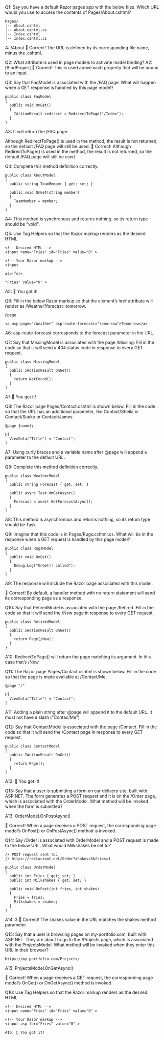 ﻿Q1: Say you have a default Razor pages app with the below files. Which URL would you use to access the contents of Pages/About.cshtml?

```
Pages/
|-- About.cshtml
|-- About.cshtml.cs
|-- Index.cshtml
|-- Index.cshtml.cs
```
A: /About
👏 Correct! The URL is defined by its corresponding file name, minus the .cshtml.

Q2: What attribute is used in page models to activate model binding?
A2: [BindProper]
👏 Correct! This is used above each property that will be bound to an input.

Q3: Say that FaqModel is associated with the /FAQ page. What will happen when a GET response is handled by this page model?
```
public class FaqModel
{
  public void OnGet()
  {
    IActionResult redirect = RedirectToPage("/Index");
  } 
}
```
A3: It will return the /FAQ page.

Although RedirectToPage() is used in the method, the result is not returned, so the default /FAQ page will still be used.
👏 Correct! Although RedirectToPage() is used in the method, the result is not returned, so the default /FAQ page will still be used.

Q4: Complete this method definition correctly.

```
public class AboutModel
{
  public string TeamMember { get; set; }

  public void OnGet(string member)
  {
    TeamMember = member;
  }
}
```
A4: This method is synchronous and returns nothing, so its return type should be "void".

Q5: Use Tag Helpers so that the Razor markup renders as the desired HTML.
```
<!-- Desired HTML -->
<input name="Fries" id="Fries" value="0" >

<!-- Your Razor markup -->
<input 

asp-for=

"Fries" value="0" >
```
A5: 👏 You got it!

Q6: Fill in the below Razor markup so that the element’s href attribute will render as /Weather?forecast=tomorrow.
```
@page

<a asp-page="/Weather" asp-route-forecast="tomorrow">Tomorrow</a>
```
A6: asp-route-forecast corresponds to the forecast parameter in the URL.

Q7: Say that MissingModel is associated with the page /Missing. Fill in the code so that it will send a 404 status code in response to every GET request.
```
public class MissingModel
{
  public IActionResult OnGet()
  {
    return NotFound();
  }
}
```
A7:👏 You got it!

Q8: The Razor page Pages/Contact.cshtml is shown below. Fill in the code so that the URL has an additional parameter, like Contact/Sheila or Contact/Sueko or Contact/James.
```
@page {name};

@{
  ViewData["Title"] = "Contact";
}
```

A7: Using curly braces and a variable name after @page will append a parameter to the default URL. 

Q8: Complete this method definition correctly.


```
public class WeatherModel
{
  public string Forecast { get; set; }

  public async Task OnGetAsync()
  {
    Forecast = await GetForecastAsync();
  }
}
````
A8: This method is asynchronous and returns nothing, so its return type should be Task

Q9: Imagine that this code is in Pages/Rugs.cshtml.cs. What will be in the response when a GET request is handled by this page model?
```
public class RugsModel
{
  public void OnGet()
  {
    Debug.Log("OnGet() called");
  }
}
```
A9: The response will include the Razor page associated with this model.

👏 Correct! By default, a handler method with no return statement will send its corresponding page as a response.

Q10: Say that RetiredModel is associated with the page /Retired. Fill in the code so that it will send the /New page in response to every GET request.
```
public class RetiredModel
{
  public IActionResult OnGet()
  {
    return Page(/New);
  }
}
```
A10: RedirectToPage() will return the page matching its argument. In this case that’s /New.

Q11: The Razor page Pages/Contact.cshtml is shown below. Fill in the code so that the page is made available at /Contact/Me.
```
@page "/"

@{
  ViewData["Title"] = "Contact";
}
```
A11: Adding a plain string after @page will append it to the default URL. It must not have a slash ("Contac/Me")

Q12: Say that ContactModel is associated with the page /Contact. Fill in the code so that it will send the /Contact page in response to every GET request.
```
public class ContactModel
{
  public IActionResult OnGet()
  {
    return Page();
  }
}
```
A12: 👏 You got it!

Q13: Say that a user is submitting a form on our delivery site, built with ASP.NET. The form generates a POST request and it is on the /Order page, which is associated with the OrderModel. What method will be invoked when the form is submitted?

A13: OrderModel.OnPostAsync()

👏 Correct! When a page receives a POST request, the corresponding page model’s OnPost() or OnPostAsync() method is invoked.

Q14: Say /Order is associated with OrderModel and a POST request is made to the below URL. What would Milkshakes be set to?
```
// POST request sent to:
// https://restaurant.net/Order?shakes=3&fries=1

public class OrderModel
{
  public int Fries { get; set; }
  public int Milkshakes { get; set; }

  public void OnPost(int fries, int shakes)
  {
    Fries = fries;
    Milkshakes = shakes;
  }
}
```
A14: 3 👏 Correct! The shakes value in the URL matches the shakes method parameter.

Q15: Say that a user is browsing pages on my-portfolio.com, built with ASP.NET. They are about to go to the /Projects page, which is associated with the ProjectsModel. What method will be invoked when they enter this URL in their browser?
```
https://my-portfolio.com/Projects/
```
A15: ProjectsModel.OnGetAsync()

👏 Correct! When a page receives a GET request, the corresponding page model’s OnGet() or OnGetAsync() method is invoked.

Q16: Use Tag Helpers so that the Razor markup renders as the desired HTML.
```
<!-- Desired HTML -->
<input name="Fries" id="Fries" value="0" >

<!-- Your Razor markup -->
<input asp-for="Fries" value="0" >

A16: 👏 You got it!